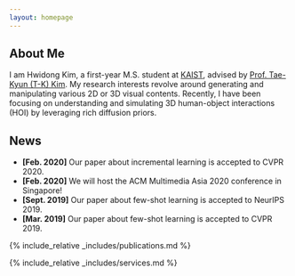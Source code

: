 ```yaml
---
layout: homepage
---
```


## About Me

I am Hwidong Kim, a first-year M.S. student at <a href="https://kaist.ac.kr/kr/">KAIST</a>, advised by <a href="https://sites.google.com/view/tkkim/">Prof. Tae-Kyun (T-K) Kim</a>.
My research interests revolve around generating and manipulating various 2D or 3D visual contents. Recently, I have been focusing on understanding and simulating 3D human-object interactions (HOI) by leveraging rich diffusion priors.

## News

- **[Feb. 2020]** Our paper about incremental learning is accepted to CVPR 2020.
- **[Feb. 2020]** We will host the ACM Multimedia Asia 2020 conference in Singapore!
- **[Sept. 2019]** Our paper about few-shot learning is accepted to NeurIPS 2019.
- **[Mar. 2019]** Our paper about few-shot learning is accepted to CVPR 2019.

{% include_relative _includes/publications.md %}

{% include_relative _includes/services.md %}
